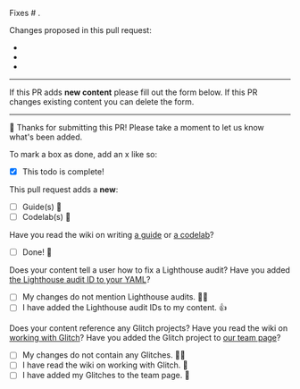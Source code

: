 Fixes # .

Changes proposed in this pull request:

- 
- 
- 

---

If this PR adds **new content** please fill out the form below.
If this PR changes existing content you can delete the form.

---

👋 Thanks for submitting this PR! Please take a moment to let us know what's been added.

To mark a box as done, add an x like so:
- [x] This todo is complete!

This pull request adds a **new**:
- [ ] Guide(s) 📘
- [ ] Codelab(s) 🔬

Have you read the wiki on writing [a guide](https://github.com/GoogleChrome/web.dev/wiki/How-to-write-a-post) or [a codelab](https://github.com/GoogleChrome/web.dev/wiki/How-to-write-a-codelab)?
- [ ] Done! 🍰

Does your content tell a user how to fix a Lighthouse audit?
Have you added [the Lighthouse audit ID to your YAML](https://github.com/GoogleChrome/web.dev/wiki/How-to-write-a-guide#lighthouse-audits)?
- [ ] My changes do not mention Lighthouse audits. 🙅‍♂️
- [ ] I have added the Lighthouse audit IDs to my content. 👍

Does your content reference any Glitch projects?
Have you read the wiki on [working with Glitch](https://github.com/GoogleChrome/web.dev/wiki/Working-with-Glitch)?
Have you added the Glitch project to [our team page](https://glitch.com/@webdev)?
- [ ] My changes do not contain any Glitches. 🙅‍♂️
- [ ] I have read the wiki on working with Glitch. 🍰
- [ ] I have added my Glitches to the team page. 👏
